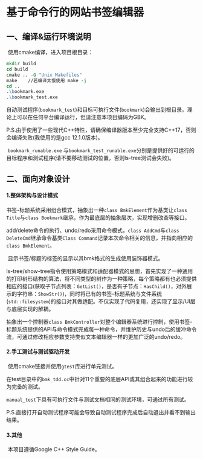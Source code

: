 # 基于命令行的网站书签编辑器
## 一、编译&运行环境说明

​	使用cmake编译，进入项目根目录：

```tcl
mkdir build
cd build
cmake .. -G "Unix Makefiles"
make 	//若编译太慢使用 make -j
cd ..
.\bookmark.exe
.\bookmark_test.exe
```

​	自动测试程序(`bookmark_test`)和目标可执行文件(`bookmark`)会输出到根目录。理论上可以在任何平台编译运行，但请注意本项目编码为GBK。

​	P.S.由于使用了一些现代C++特性，请确保编译器版本至少完全支持C++17，否则会编译失败(我使用的是gcc 12.1.0版本)。

​	`bookmark_runable.exe` 与`bookmark_test_runable.exe`分别是提供好的可运行的目标程序和测试程序(请不要移动测试的位置，否则ls-tree测试会失败)。

## 二、面向对象设计

#### 1.整体架构与设计模式	

​	书签-标题系统采用组合模式，抽象出一种`class BmkElement`作为基类让`class Title`与`class Bookmark`继承，作为最底层的抽象层次，实现增删改查等接口。

​	add/delete命令的执行、undo/redo采用命令模式，`class AddCmd`与`class DeleteCmd`继承命令基类`Class Command`记录本次命令相关的信息，并指向相应的`class BmkElement`。

​	显示书签/标题的标签的显示以其bmk格式的生成使用装饰器模式。

​	ls-tree/show-tree指令使用策略模式和适配器模式的思想，首先实现了一种通用的打印树形结构的算法，将不同类型的树作为一种策略，每个策略都有也必须提供相应的接口(获取子节点列表：`GetList()`，是否有子节点：`HasChild()`，对外展示的字符串：`ShowStr()`)，同时将已有的书签-标题系统与文件系统(`std::filesystem`)的接口对其做适配。不仅实现了代码复用，还实现了显示/UI层与底层实现的解耦。

​	抽象出一个控制器`class BmkController`对整个编辑器系统进行控制，使用书签-标题系统提供的API与命令模式完成每一种命令，并维护历史与undo后的缓冲命令流，可通过修改相应参数支持类似文本编辑器一样的更加广泛的undo/redo。

#### 2.手工测试与测试驱动开发

​	使用cmake链接并使用`gtest`库进行单元测试。

​	在test目录中的`bmk_tdd.cc`中针对11个重要的底层API或其组合起来的功能进行较为完备的测试。

​	`manual_test`下具有可执行文件与测试文档相同的测试环境，可通过所有测试。

​	P.S.直接打开自动测试程序可能会导致自动测试程序完成后自动退出并看不到输出结果。

#### 3.其他

​	本项目遵循Google C++ Style Guide。

### 	
